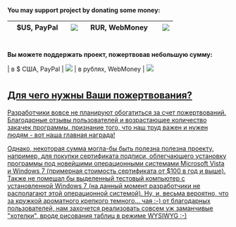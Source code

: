 **You may support project by donating some money:**

|   $US, PayPal   | <a href='https://www.paypal.com/cgi-bin/webscr?cmd=_s-xclick&hosted_button_id=A295D5YE3JJ2A'><img src='https://www.paypal.com/en_US/i/btn/btn_donateCC_LG.gif'></img></a> |   RUR, WebMoney    | <a href='https://light.webmoney.ru/pci.aspx?purse=R201880676616&amount=30.0&method=POST&url=http%3A//code.google.com/p/fictionbookeditor&desc=Пожертвование FBE Team'><img src='http://www.webmoney.ru/img/banner/AWMcaribbean.gif'></img></a> |
|:----------------------|:--------------------------------------------------------------------------------------------------------------------------------------------------------------------------|:-------------------------|:------------------------------------------------------------------------------------------------------------------------------------------------------------------------------------------------------------------------------------------------------------|

#  #
**Вы можете поддержать проект, пожертвовав небольшую сумму:**

| в $ США, PayPal | <a href='https://www.paypal.com/cgi-bin/webscr?cmd=_s-xclick&hosted_button_id=A295D5YE3JJ2A'><img src='https://www.paypal.com/en_US/i/btn/btn_donateCC_LG.gif'></img></a> | в рублях, WebMoney | <a href='https://light.webmoney.ru/pci.aspx?purse=R201880676616&amount=30.0&method=POST&url=http%3A//code.google.com/p/fictionbookeditor&desc=Пожертвование FBE Team'><img src='http://www.webmoney.ru/img/banner/AWMcaribbean.gif'> </tbody></table>

#  #
## Для чего нужны Ваши пожертвования? ##

Разработчики вовсе не планируют обогатиться за счет пожертвований. Благодарные отзывы пользователей и возрастающее количество закачек программы, признание того, что наш труд важен и нужен людям - вот наша главная награда!

Однако, некоторая сумма могла-бы быть полезна полезна проекту, например, для покупки сертификата подписи, облегчающего установку программы под новейшими операционными системами Microsoft Vista и Windows 7 (примерная стоимость сертификата от $100 в год и выше). Также не помешал бы выделенный тестовый компьютер с установленной Windows 7 (на данный момент разработчики не располагают этой операционной системой). Ну, и, весьма вероятно, что за кружкой ароматного крепкого темного... чая :-) от благодарных пользователей, нам захочется реализовать совсем уж заманчивые "хотелки", вроде рисования таблиц в режиме WYSIWYG :-)